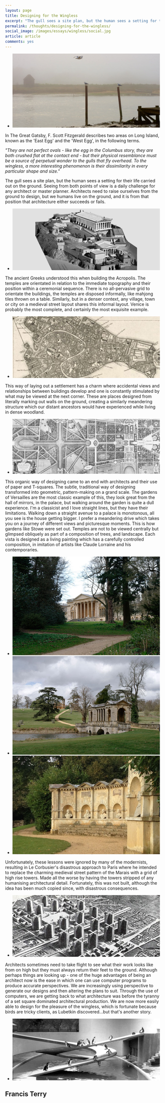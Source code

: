 ```yaml
---
layout: page
title: Designing for the Wingless
excerpt: "The gull sees a site plan, but the human sees a setting for their life carried out on the ground. Seeing from both points of view is a daily challenge for any architect or master planner."
permalink: /thoughts/designing-for-the-wingless/
social_image: /images/essays/wingless/social.jpg
article: article
comments: yes
---
```


<ul class="list">
	<li class="full">
		<a class="fancybox" rel="group" href="/images/essays/wingless/wingless-01.jpg">
			<img src="/images/essays/wingless/thumbs/wingless-01.jpg" alt="{{ page.title }}" />
		</a>
	</li>
</ul>

<p>
	In The Great Gatsby, F. Scott Fitzgerald describes two areas on Long Island, known as the 'East Egg' and the 'West Egg', in the following terms.
</p><p>
	<em>"They are not perfect ovals - like the egg in the Columbus story, they are both crushed flat at the contact end - but their physical resemblance must be a source of perpetual wonder to the gulls that fly overhead. To the wingless, a more interesting phenomenon is their dissimilarity in every particular shape and size."</em>
</p><p>
	The gull sees a site plan, but the human sees a setting for their life carried out on the ground. Seeing from both points of view is a daily challenge for any architect or master planner.  Architects need to raise ourselves from the ground to design, but we humans live on the ground, and it is from that position that architecture either succeeds or fails.
</p>

<ul class="list">
	<li class="full">
		<a class="fancybox" rel="group" href="/images/essays/wingless/wingless-02.jpg">
			<img src="/images/essays/wingless/thumbs/wingless-02.jpg" alt="{{ page.title }}" />
		</a>
	</li>
</ul>

<p>
	The ancient Greeks understood this when building the Acropolis. The temples are orientated in relation to the immediate topography and their position within a ceremonial sequence. There is no all-pervasive grid to orientate the buildings, the temples are disposed informally, like mahjong tiles thrown on a table.  Similarly, but in a denser context, any village, town or city on a medieval street layout shares this informal layout.  Venice is probably the most complete, and certainly the most exquisite example.
</p>

<ul class="list">
	<li class="full">
		<a class="fancybox" rel="group" href="/images/essays/wingless/wingless-03.jpg">
			<img src="/images/essays/wingless/thumbs/wingless-03.jpg" alt="{{ page.title }}" />
		</a>
	</li>
</ul>

<p>
	This way of laying out a settlement has a charm where accidental views and relationships between buildings develop and one is constantly stimulated by what may be viewed at the next corner. These are places designed from literally marking out walls on the ground, creating a similarly meandering structure which our distant ancestors would have experienced while living in dense woodland. 
</p> 

<ul class="list">
	<li class="full">
		<a class="fancybox" rel="group" href="/images/essays/wingless/wingless-04.jpg">
			<img src="/images/essays/wingless/thumbs/wingless-04.jpg" alt="{{ page.title }}" />
		</a>
	</li>
</ul>

<p>
	This organic way of designing came to an end with architects and their use of paper and T-squares. The subtle, traditional way of designing transformed into geometric, pattern-making on a grand scale. The gardens of Versailles are the most classic example of this, they look great from the hall of mirrors, in the palace, but walking around the garden is quite a dull experience. I'm a classicist and I love straight lines, but they have their limitations. Walking down a straight avenue to a palace is monotonous, all you see is the house getting bigger. I prefer a meandering drive which takes you on a journey of different views and picturesque moments. This is how gardens like Stowe were set out. Temples are not to be viewed centrally but glimpsed obliquely as part of a composition of trees, and landscape. Each vista is designed as a living painting which has a carefully controlled composition, in imitation of artists like Claude Lorraine and his contemporaries.
</p>

<ul class="list">
	<li class="third">
		<a class="fancybox" rel="group" href="/images/essays/wingless/wingless-05.jpg">
			<img src="/images/essays/wingless/thumbs/wingless-05.jpg" alt="{{ page.title }}" />
		</a>
	</li>
	<li class="third">
		<a class="fancybox" rel="group" href="/images/essays/wingless/wingless-06.jpg">
			<img src="/images/essays/wingless/thumbs/wingless-06.jpg" alt="{{ page.title }}" />
		</a>
	</li>
	<li class="third">
		<a class="fancybox" rel="group" href="/images/essays/wingless/wingless-07.jpg">
			<img src="/images/essays/wingless/thumbs/wingless-07.jpg" alt="{{ page.title }}" />
		</a>
	</li>
</ul>

<p>
	Unfortunately, these lessons were ignored by many of the modernists, resulting in Le Corbusier's disastrous approach to Paris where he intended to replace the charming medieval street pattern of the Marais with a grid of high rise towers. Made all the worse by having the towers stripped of any humanising architectural detail. Fortunately, this was not built, although the idea has been much copied since, with disastrous consequences.
</p>

<ul class="list">
	<li class="full">
		<a class="fancybox" rel="group" href="/images/essays/wingless/wingless-08.jpg">
			<img src="/images/essays/wingless/thumbs/wingless-08.jpg" alt="{{ page.title }}" />
		</a>
	</li>
</ul>

<p>
	Architects sometimes need to take flight to see what their work looks like from on high but they must always return their feet to the ground.  Although perhaps things are looking up -  one of the huge advantages of being an architect now is the ease in which one can use computer programs to produce accurate perspectives. We are increasingly using perspective to generate our designs and then altering the plans to suit. Through the use of computers, we are getting back to what architecture was before the tyranny of a set square dominated architectural production. We are now more easily able to design for the pleasure of the wingless, which is fortunate because birds are tricky clients, as Lubetkin discovered...but that's another story.
</p>

<ul class="list">
	<li class="full">
		<a class="fancybox" rel="group" href="/images/essays/wingless/wingless-09.jpg">
			<img src="/images/essays/wingless/thumbs/wingless-09.jpg" alt="{{ page.title }}" />
		</a>
	</li>
</ul>

<h2>
	Francis Terry
</h2>

<div class="fb-comments" data-href="https://ftanda.co.uk/thoughts/wingless/" data-width="100%" data-numposts="12"></div>